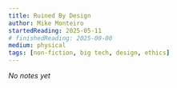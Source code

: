 ```yaml
---
title: Ruined By Design
author: Mike Monteiro
startedReading: 2025-05-11
# finishedReading: 2025-00-00
medium: physical
tags: [non-fiction, big tech, design, ethics]
---
```


_No notes yet_
